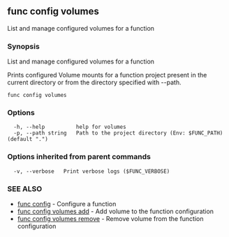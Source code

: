 ## func config volumes

List and manage configured volumes for a function

### Synopsis

List and manage configured volumes for a function

Prints configured Volume mounts for a function project present in
the current directory or from the directory specified with --path.


```
func config volumes
```

### Options

```
  -h, --help          help for volumes
  -p, --path string   Path to the project directory (Env: $FUNC_PATH) (default ".")
```

### Options inherited from parent commands

```
  -v, --verbose   Print verbose logs ($FUNC_VERBOSE)
```

### SEE ALSO

* [func config](func_config.md)	 - Configure a function
* [func config volumes add](func_config_volumes_add.md)	 - Add volume to the function configuration
* [func config volumes remove](func_config_volumes_remove.md)	 - Remove volume from the function configuration

